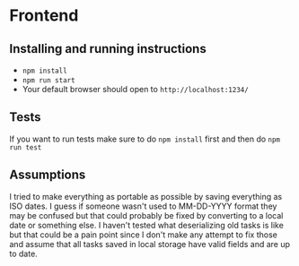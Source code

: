 # Frontend

## Installing and running instructions

* `npm install`
* `npm run start`
* Your default browser should open to `http://localhost:1234/`

## Tests

If you want to run tests make sure to do `npm install` first and then do `npm run test`

## Assumptions

I tried to make everything as portable as possible by saving everything as ISO dates. I guess if someone wasn't used to
MM-DD-YYYY format they may be confused but that could probably be fixed by converting to a local date or something else.
I haven't tested what deserializing old tasks is like but that could be a pain point since I don't make any attempt to fix
those and assume that all tasks saved in local storage have valid fields and are up to date.